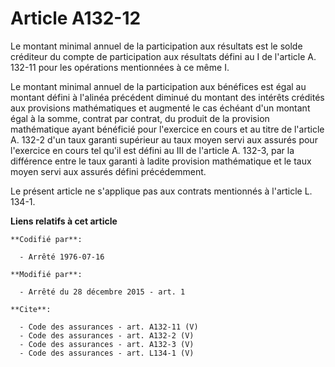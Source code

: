 # Article A132-12

Le montant minimal annuel de la participation aux résultats est le solde créditeur du compte de participation aux résultats
défini au I de l'article A. 132-11 pour les opérations mentionnées à ce même I. 

Le montant minimal annuel de la participation aux bénéfices est égal au montant défini à l'alinéa précédent diminué du
montant des intérêts crédités aux provisions mathématiques et augmenté le cas échéant d'un montant égal à la somme, contrat
par contrat, du produit de la provision mathématique ayant bénéficié pour l'exercice en cours et au titre de l'article A.
132-2 d'un taux garanti supérieur au taux moyen servi aux assurés pour l'exercice en cours tel qu'il est défini au III de
l'article A. 132-3, par la différence entre le taux garanti à ladite provision mathématique et le taux moyen servi aux
assurés défini précédemment. 

Le présent article ne s'applique pas aux contrats mentionnés à l'article L. 134-1.

**Liens relatifs à cet article**

	**Codifié par**:

	  - Arrêté 1976-07-16

	**Modifié par**:

	  - Arrêté du 28 décembre 2015 - art. 1

	**Cite**:

	  - Code des assurances - art. A132-11 (V)
	  - Code des assurances - art. A132-2 (V)
	  - Code des assurances - art. A132-3 (V)
	  - Code des assurances - art. L134-1 (V)
